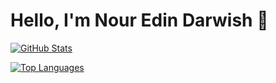# Hello, I'm Nour Edin Darwish 👋

[![GitHub Stats](https://github-readme-stats.vercel.app/api?username=NourEdinDarwish&show_icons=true&theme=radical)](https://github.com/NourEdinDarwish)

[![Top Languages](https://github-readme-stats.vercel.app/api/top-langs/?username=NourEdinDarwish&layout=compact&theme=radical)](https://github.com/NourEdinDarwish)
